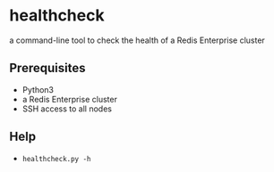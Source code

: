 # healthcheck
 a command-line tool to check the health of a Redis Enterprise cluster

## Prerequisites

- Python3
- a Redis Enterprise cluster
- SSH access to all nodes

## Help

- `healthcheck.py -h`
